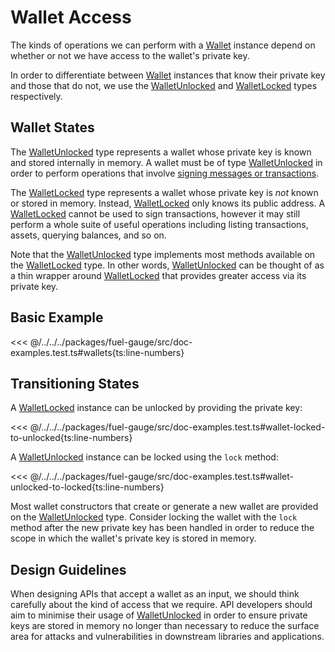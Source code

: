 # Wallet Access

The kinds of operations we can perform with a [Wallet](../../api/Wallet/Wallet.md) instance depend on
whether or not we have access to the wallet's private key.

In order to differentiate between [Wallet](../../api/Wallet/Wallet.md) instances that know their private key
and those that do not, we use the [WalletUnlocked](../../api/Wallet/WalletUnlocked.md) and [WalletLocked](../../api/Wallet/WalletLocked.md) types
respectively.

## Wallet States

The [WalletUnlocked](../../api/Wallet/WalletUnlocked.md) type represents a wallet whose private key is known and
stored internally in memory. A wallet must be of type [WalletUnlocked](../../api/Wallet/WalletUnlocked.md) in order
to perform operations that involve [signing messages or
transactions](./signing.md).

The [WalletLocked](../../api/Wallet/WalletLocked.md) type represents a wallet whose private key is _not_ known or stored
in memory. Instead, [WalletLocked](../../api/Wallet/WalletLocked.md) only knows its public address. A [WalletLocked](../../api/Wallet/WalletLocked.md) cannot be
used to sign transactions, however it may still perform a whole suite of useful
operations including listing transactions, assets, querying balances, and so on.

Note that the [WalletUnlocked](../../api/Wallet/WalletUnlocked.md) type implements most methods available on the [WalletLocked](../../api/Wallet/WalletLocked.md)
type. In other words, [WalletUnlocked](../../api/Wallet/WalletUnlocked.md) can be thought of as a thin wrapper around [WalletLocked](../../api/Wallet/WalletLocked.md) that
provides greater access via its private key.

## Basic Example

<<< @/../../../packages/fuel-gauge/src/doc-examples.test.ts#wallets{ts:line-numbers}

## Transitioning States

A [WalletLocked](../../api/Wallet/WalletLocked.md) instance can be unlocked by providing the private key:

<<< @/../../../packages/fuel-gauge/src/doc-examples.test.ts#wallet-locked-to-unlocked{ts:line-numbers}

A [WalletUnlocked](../../api/Wallet/WalletUnlocked.md) instance can be locked using the `lock` method:

<<< @/../../../packages/fuel-gauge/src/doc-examples.test.ts#wallet-unlocked-to-locked{ts:line-numbers}

Most wallet constructors that create or generate a new wallet are provided on
the [WalletUnlocked](../../api/Wallet/WalletUnlocked.md) type. Consider locking the wallet with the `lock` method after the new private
key has been handled in order to reduce the scope in which the wallet's private
key is stored in memory.

## Design Guidelines

When designing APIs that accept a wallet as an input, we should think carefully
about the kind of access that we require. API developers should aim to minimise
their usage of [WalletUnlocked](../../api/Wallet/WalletUnlocked.md) in order to ensure private keys are stored in
memory no longer than necessary to reduce the surface area for attacks and
vulnerabilities in downstream libraries and applications.
